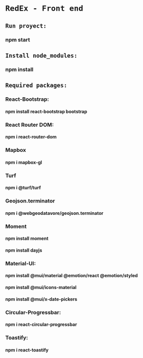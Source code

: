# `RedEx - Front end`

## `Run proyect:`

### npm start

## `Install node_modules:`

### npm install

## `Required packages:`

### React-Bootstrap:

#### npm install react-bootstrap bootstrap

### React Router DOM:

#### npm i react-router-dom

### Mapbox

#### npm i mapbox-gl

### Turf

#### npm i @turf/turf

### Geojson.terminator

#### npm i @webgeodatavore/geojson.terminator

### Moment

#### npm install moment

#### npm install dayjs

### Material-UI:

#### npm install @mui/material @emotion/react @emotion/styled

#### npm install @mui/icons-material

#### npm install @mui/x-date-pickers

### Circular-Progressbar:

#### npm i react-circular-progressbar

### Toastify:

#### npm i react-toastify
